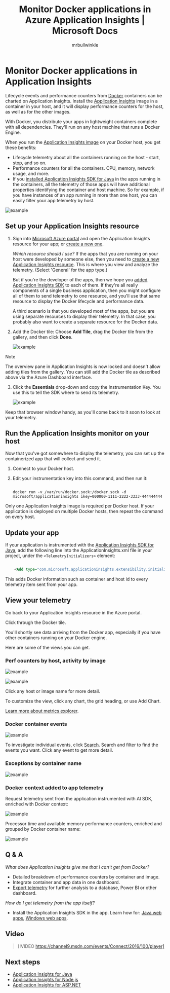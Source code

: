 ﻿---
title: Monitor Docker applications in Azure Application Insights | Microsoft Docs
description: Docker perf counters, events and exceptions can be displayed on Application Insights, along with the telemetry from the containerized apps.
services: application-insights
documentationcenter: ''
author: mrbullwinkle
manager: carmonm

ms.assetid: 27a3083d-d67f-4a07-8f3c-4edb65a0a685
ms.service: application-insights
ms.workload: tbd
ms.tgt_pltfrm: ibiza
ms.devlang: na
ms.topic: conceptual
ms.date: 03/14/2017
ms.author: mbullwin

---
# Monitor Docker applications in Application Insights
Lifecycle events and performance counters from [Docker](https://www.docker.com/) containers can be charted on Application Insights. Install the [Application Insights](https://hub.docker.com/r/microsoft/applicationinsights/) image in a container in your host, and it will display performance counters for the host, as well as for the other images.

With Docker, you distribute your apps in lightweight containers complete with all dependencies. They'll run on any host machine that runs a Docker Engine.

When you run the [Application Insights image](https://hub.docker.com/r/microsoft/applicationinsights/) on your Docker host, you get these benefits:

* Lifecycle telemetry about all the containers running on the host - start, stop, and so on.
* Performance counters for all the containers. CPU, memory, network usage, and more.
* If you [installed Application Insights SDK for Java](app-insights-java-live.md) in the apps running in the containers, all the telemetry of those apps will have additional properties identifying the container and host machine. So for example, if you have instances of an app running in more than one host, you can easily filter your app telemetry by host.

![example](./media/app-insights-docker/00.png)

## Set up your Application Insights resource
1. Sign into [Microsoft Azure portal](https://azure.com) and open the Application Insights resource for your app; or [create a new one](app-insights-create-new-resource.md). 
   
    *Which resource should I use?* If the apps that you are running on your host were developed by someone else, then you need to [create a new Application Insights resource](app-insights-create-new-resource.md). This is where you view and analyze the telemetry. (Select 'General' for the app type.)
   
    But if you're the developer of the apps, then we hope you [added Application Insights SDK](app-insights-java-live.md) to each of them. If they're all really components of a single business application, then you might configure all of them to send telemetry to one resource, and you'll use that same resource to display the Docker lifecycle and performance data. 
   
    A third scenario is that you developed most of the apps, but you are using separate resources to display their telemetry. In that case, you probably also want to create a separate resource for the Docker data. 
2. Add the Docker tile: Choose **Add Tile**, drag the Docker tile from the gallery, and then click **Done**. 
   
    ![example](./media/app-insights-docker/03.png)

> [!NOTE]
> The overview pane in Application Insights is now locked and doesn't allow adding tiles from the gallery. You can still add the Docker tile as described above via the Azure Dashboard interface.

3. Click the **Essentials** drop-down and copy the Instrumentation Key. You use this to tell the SDK where to send its telemetry.

    ![example](./media/app-insights-docker/02-props.png)

Keep that browser window handy, as you'll come back to it soon to look at your telemetry.

## Run the Application Insights monitor on your host
Now that you've got somewhere to display the telemetry, you can set up the containerized app that will collect and send it.

1. Connect to your Docker host. 
2. Edit your instrumentation key into this command, and then run it:
   
   ```
   
   docker run -v /var/run/docker.sock:/docker.sock -d microsoft/applicationinsights ikey=000000-1111-2222-3333-444444444
   ```

Only one Application Insights image is required per Docker host. If your application is deployed on multiple Docker hosts, then repeat the command on every host.

## Update your app
If your application is instrumented with the [Application Insights SDK for Java](app-insights-java-get-started.md), add the following line into the ApplicationInsights.xml file in your project, under the `<TelemetryInitializers>` element:

```xml

    <Add type="com.microsoft.applicationinsights.extensibility.initializer.docker.DockerContextInitializer"/> 
```

This adds Docker information such as container and host id to every telemetry item sent from your app.

## View your telemetry
Go back to your Application Insights resource in the Azure portal.

Click through the Docker tile.

You'll shortly see data arriving from the Docker app, especially if you have other containers running on your Docker engine.

Here are some of the views you can get.

### Perf counters by host, activity by image
![example](./media/app-insights-docker/10.png)

![example](./media/app-insights-docker/11.png)

Click any host or image name for more detail.

To customize the view, click any chart, the grid heading, or use Add Chart. 

[Learn more about metrics explorer](app-insights-metrics-explorer.md).

### Docker container events
![example](./media/app-insights-docker/13.png)

To investigate individual events, click [Search](app-insights-diagnostic-search.md). Search and filter 
to find the events you want. Click any event to get more detail.

### Exceptions by container name
![example](./media/app-insights-docker/14.png)

### Docker context added to app telemetry
Request telemetry sent from the application instrumented with AI SDK, enriched with Docker context:

![example](./media/app-insights-docker/16.png)

Processor time and available memory performance counters, enriched and grouped by Docker container name:

![example](./media/app-insights-docker/15.png)

## Q & A
*What does Application Insights give me that I can't get from Docker?*

* Detailed breakdown of performance counters by container and image.
* Integrate container and app data in one dashboard.
* [Export telemetry](app-insights-export-telemetry.md) for further analysis to a database, Power BI or other dashboard.

*How do I get telemetry from the app itself?*

* Install the Application Insights SDK in the app. 
Learn how for: [Java web apps](app-insights-java-get-started.md), [Windows web apps](app-insights-asp-net.md).

## Video

> [!VIDEO https://channel9.msdn.com/events/Connect/2016/100/player]

## Next steps

* [Application Insights for Java](app-insights-java-get-started.md)
* [Application Insights for Node.js](app-insights-nodejs.md)
* [Application Insights for ASP.NET](app-insights-asp-net.md)
